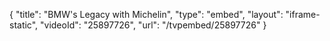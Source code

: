 {
    "title": "BMW's Legacy with Michelin",
    "type": "embed",
    "layout": "iframe-static",
    "videoId": "25897726",
    "url": "\/tvpembed\/25897726"
}